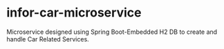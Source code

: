 # infor-car-microservice
Microservice designed using Spring Boot-Embedded H2 DB to create and handle Car Related Services.
